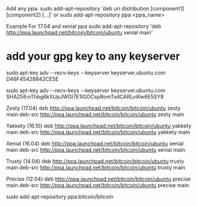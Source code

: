 Add any ppa:
sudo add-apt-repository 'deb uri distribution [component1] [component2] [...]' 
or
sudo add-apt-repository ppa:<ppa_name>


Example For 17.04 and xenial ppa
sudo add-apt-repository 'deb http://ppa.launchpad.net/bitcoin/bitcoin/ubuntu xenial main' 

# add your gpg key to any keyserver
sudo apt-key adv --recv-keys --keyserver keyserver.ubuntu.com D46F45428842CE5E


sudo apt-key adv --recv-keys --keyserver keyserver.ubuntu.com SHA256:nThbg6kXUpJWGl7E1IGOCspRomTxdCARLviKw6E5SY8

Zesty (17.04)
deb http://ppa.launchpad.net/bitcoin/bitcoin/ubuntu zesty main 
deb-src http://ppa.launchpad.net/bitcoin/bitcoin/ubuntu zesty main 

Yakkety (16.10)
deb http://ppa.launchpad.net/bitcoin/bitcoin/ubuntu yakkety main 
deb-src http://ppa.launchpad.net/bitcoin/bitcoin/ubuntu yakkety main 

Xenial (16.04)
deb http://ppa.launchpad.net/bitcoin/bitcoin/ubuntu xenial main 
deb-src http://ppa.launchpad.net/bitcoin/bitcoin/ubuntu xenial main 

Trusty (14.04)
deb http://ppa.launchpad.net/bitcoin/bitcoin/ubuntu trusty main 
deb-src http://ppa.launchpad.net/bitcoin/bitcoin/ubuntu trusty main 

Precise (12.04)
deb http://ppa.launchpad.net/bitcoin/bitcoin/ubuntu precise main 
deb-src http://ppa.launchpad.net/bitcoin/bitcoin/ubuntu precise main 


sudo add-apt-repository ppa:bitcoin/bitcoin

